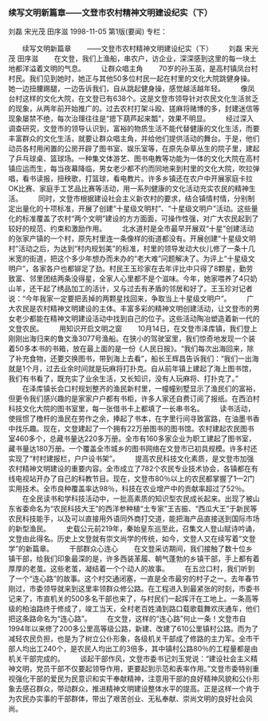 ### 续写文明新篇章——文登市农村精神文明建设纪实（下）
刘磊  宋光茂  田序滋
1998-11-05
第1版(要闻)
专栏：

　　续写文明新篇章
　　——文登市农村精神文明建设纪实（下）
　　刘磊  宋光茂  田序滋
　　在文登，我们上渔船，串农户，访企业，深深感到这里的每一块土地都洋溢着文明的气息。
　　让群众唱主角
　　70岁的孙玉英，是高村镇凤台村村民。我们见到她时，她正与其他50多位村民一起在村里的文化大院跳健身操。她一边扭腰踢腿，一边告诉我们，自从跳起健身操，感觉越活越年轻。
　　像凤台村这样的文化大院，在文登已有638个。这是文登市领导针对农民文化生活贫乏的现象，从两年前开始推广的。过去农村打架斗殴、搓麻将赌博的多，封建迷信等现象屡禁不绝，每次治理往往是“摁下葫芦起来瓢”，效果不明显。
　　经过深入调查研究，文登市的领导认识到，富裕的物质生活不能代替健康的文化生活，而要丰富群众的文化生活，就要让群众唱主角，并给他们提供活动的舞台。于是，他们动员各村用闲置的公房开辟了图书室、娱乐室等，在原先杂草丛生的院子里，建起了乒乓球桌、篮球场。一种集文体游艺、图书电教等功能为一体的文化大院在高村镇应运而生，每当夜幕降临，男女老少都不约而同地来到村里的文化大院，吹拉弹唱，看书读报，扭秧歌，打篮球，看电教片。许多乡镇还在农户中开展家庭卡拉OK比赛、家庭手工艺品比赛等活动，用一系列健康的文化活动充实农民的精神生活。
　　同时，文登市根据建设社会主义新农村的要求，结合镇情村情，分别制定出量化的十项标准，开展了创建“十星级文明村”、“十星级文明户”活动。这些量化的标准覆盖了农村“两个文明”建设的方方面面，可操作性强，对广大农民起到了较好的规范、约束和激励作用。
　　北水道村是全市最早开展双“十星”创建活动的张家产镇的一个村，原先村里连一条像样的街道都没有。开展创建“十星级文明村”活动之后，为达到“村内规划美”的标准，村里的领导发动大伙儿修了一条十几米宽的街道，把这个多少年想办而未办的“老大难”问题解决了。为评上“十星级文明户”，各家各户也都铆足了劲。村民王玉珍家在去年评比中只得了8颗星，勤劳致富、邻里团结两条没得星，全家人心里都不是个滋味。今年，她家喂养了4只奶山羊，还干起了绣品加工的活计，又与过去有矛盾的邻居和好了。王玉珍对记者说：“今年我家一定要把丢掉的两颗星找回来，争取当上十星级文明户”。
　　广大农民是农村精神文明建设的主体。丰富多彩的精神文明创建活动，让文登市的男女老少都能在精神文明建设活动中找到自己的位子。这些活动陶冶塑造着新一代的文登农民。
　　用知识开启文明之窗
　　10月14日，在文登市泽库镇，我们登上刚刚出海归来的鲁文渔3077号渔船。在狭小的驾驶室里，我们惊奇地发现一个装着50多本书的书箱，放在最上面的是一份《人民日报》。“我们每次出海回来，除了补充食物，还要交换图书，带到海上去看”，船长王辉昌告诉我们：“我们一出海就是1个月，过去业余时间就是玩麻将打扑克。自从前年镇上建起了海上图书馆，我们有书看了，既充实了业余生活，又长知识，没有人玩麻将、打扑克了。”
　　在泽库镇长会口村规划整齐的渔民新村里，一幢幢别墅显示了渔民们的富裕，但更令我们感兴趣的是家家户户都有书柜，许多人家还自费订阅了报纸。在西泊村科技文化大院的图书室里，每一张借书卡上都填了一长串书名。
　　读书活动，使摇惯了橹杆的渔民在劳作之余，捧起了书本，在字里行间寻致富路，在油墨书香中找乐趣。现在，文登建起了一个拥有22万册图书的图书馆。农村建起农民图书室460多个，总藏书量达220多万册。全市有160多家企业为职工建起了图书室，藏书量达180万册。一个覆盖全市城乡的图书网络在文登市已初具规模。许多村还实现了“村村建报栏，户户设书架”。
　　提高农民科技文化素质，是文登市加强农村精神文明建设的重要内容。全市成立了782个农民专业技术协会，各镇都在有线电视站开办了自己的科教节目。现在，文登市80％以上的农民都掌握了1—2门实用技术。全市良种覆盖率达98％，科技在农业增产中的贡献率超过了52％。
　　在全民读书和学科技活动中，一批高素质的知识型农民成长起来。出现了被山东省委命名为“农民科技大王”的西洋参种植“土专家”王吉振、“西瓜大王”于新民等农民科技能手，以及可以直接用外语同外商打交道，能把海产品直接送到国际市场的新型渔民。
　　史载公元前219年，秦始皇东巡至此，召集文人登山赋诗吟诵，文登由此得名。历史上文登就有崇文尚学的传统，如今，文登人又在续写着“文登学”的新篇章。
　　干部群众心连心
　　在文登采访期间，我们接触了数十位乡镇干部，给我们印象最深的是，许多西装革履、朝气蓬勃的乡镇干部，手上都有着厚厚的老茧。这些老茧，凝结着一个个动人的故事。
　　在五岔口村，我们听到了一个“连心路”的故事。这个村交通闭塞，一直是全市最穷的村子之一。去年春节刚过，市委领导就来到这里率领群众修公路。在工程进入到最紧张的时刻，市委书记来了，市直机关的500多名干部也来了，与村民们一起挥汗在工地上。一条高等级的柏油路终于修成了，竣工当天，全村老百姓涌到路口载歌载舞欢庆通车，他们把这条路命名为“连心路”。
　　在文登，这样的“连心路”何止一条！文登市自1994年以来修了200多公里高等级公路，新建、改建了610公里镇村公路。而为了减轻农民负担，也是为了树立公仆形象，各级机关干部成了修路的主力军。全市干部人均出工240个，是农民人均出工的3倍多，其中镇村公路80％的工程量都是由机关干部完成的。
　　谈起干部作风，文登市委书记刘玉党说：“建设社会主义精神文明，党员干部不仅要起领导作用，更要起到示范和表率作用。”文登市委特别重视强化干部的爱民为民意识和实干奉献精神，注意用干部的良好精神风貌和公仆形象去感召群众，带动群众，推进精神文明建设整体水平的提高。正是这样一个肯于为农民办实事的干部群体，带出了艰苦创业、无私奉献、崇尚文明的良好社会风尚。
